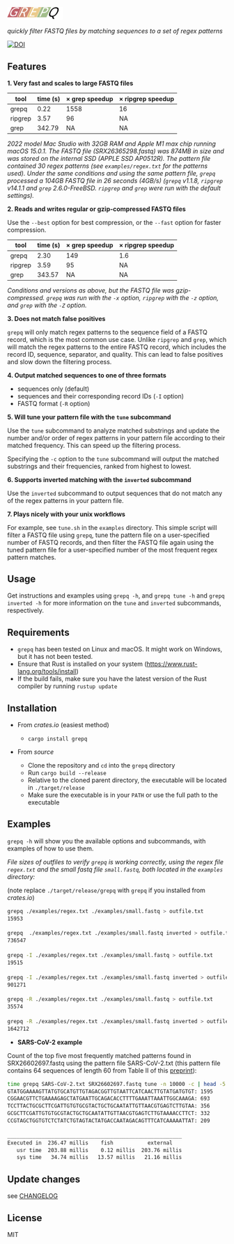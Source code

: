 <img src="src/grepq-icon.svg" width="128" />

_quickly filter FASTQ files by matching sequences to a set of regex patterns_

[![DOI](https://zenodo.org/badge/DOI/10.5281/zenodo.14058563.svg)](https://doi.org/10.5281/zenodo.14058563)

## Features
**1. Very fast and scales to large FASTQ files**

| tool    | time (s) | &times; grep speedup | &times; ripgrep speedup |
|---------|----------|----------------------|-------------------------|
| grepq   | 0.22     | 1558                 | 16                      |
| ripgrep | 3.57     | 96                   | NA                      |
| grep    | 342.79   | NA                   | NA                      |

*2022 model Mac Studio with 32GB RAM and Apple M1 max chip running macOS 15.0.1. The FASTQ file (SRX26365298.fastq) was 874MB in size and was stored on the internal SSD (APPLE SSD AP0512R). The pattern file contained 30 regex patterns (see `examples/regex.txt` for the patterns used). Under the same conditions and using the same pattern file, `grepq` processed a 104GB FASTQ file in 26 seconds (4GB/s) (`grepq` v1.1.8, `ripgrep` v14.1.1 and `grep` 2.6.0-FreeBSD. `ripgrep` and `grep` were run with the default settings).*

**2. Reads and writes regular or gzip-compressed FASTQ files**

Use the `--best` option for best compression, or the `--fast` option for faster compression. 

| tool    | time (s) | &times; grep speedup | &times; ripgrep speedup |
|---------|----------|----------------------|-------------------------|
| grepq   | 2.30     | 149                  | 1.6                     |
| ripgrep | 3.59     | 95                   | NA                      |
| grep    | 343.57   | NA                   | NA                      |

*Conditions and versions as above, but the FASTQ file was gzip-compressed. `grepq` was run with the `-x` option, `ripgrep` with the `-z` option, and `grep` with the `-Z` option.*


**3. Does not match false positives**

`grepq` will only match regex patterns to the sequence field of a FASTQ record, which is the most common use case. Unlike `ripgrep` and `grep`, which will match the regex patterns to the entire FASTQ record, which includes the record ID, sequence, separator, and quality. This can lead to false positives and slow down the filtering process.

**4. Output matched sequences to one of three formats**

- sequences only (default)
- sequences and their corresponding record IDs (`-I` option)
- FASTQ format (`-R` option)

**5. Will tune your pattern file with the `tune` subcommand**

Use the `tune` subcommand to analyze matched substrings and update the number and/or order of regex patterns in your pattern file according to their matched frequency. This can speed up the filtering process. 

Specifying the `-c` option to the `tune` subcommand will output the matched substrings and their frequencies, ranked from highest to lowest.

**6. Supports inverted matching with the `inverted` subcommand**

Use the `inverted` subcommand to output sequences that do not match any of the regex patterns in your pattern file.

**7. Plays nicely with your unix workflows**

For example, see `tune.sh` in the `examples` directory. This simple script will filter a FASTQ file using `grepq`, tune the pattern file on a user-specified number of FASTQ records, and then filter the FASTQ file again using the tuned pattern file for a user-specified number of the most frequent regex pattern matches.

## Usage 
Get instructions and examples using `grepq -h`, and `grepq tune -h` and `grepq inverted -h` for more information on the `tune` and `inverted` subcommands, respectively.

## Requirements

- `grepq` has been tested on Linux and macOS. It might work on Windows, but it has not been tested.
- Ensure that Rust is installed on your system (https://www.rust-lang.org/tools/install)
- If the build fails, make sure you have the latest version of the Rust compiler by running `rustup update`

## Installation
- From *crates.io* (easiest method)
    - `cargo install grepq`

- From *source*
    - Clone the repository and `cd` into the `grepq` directory
    - Run `cargo build --release`
    - Relative to the cloned parent directory, the executable will be located in `./target/release`
    - Make sure the executable is in your `PATH` or use the full path to the executable

## Examples
`grepq -h` will show you the available options and subcommands, with examples of how to use them.

_File sizes of outfiles to verify `grepq` is working correctly, using the regex file `regex.txt` and the small fastq file `small.fastq`, both located in the `examples` directory:_

(note replace `./target/release/grepq` with `grepq` if you installed from *crates.io*)

```bash
grepq ./examples/regex.txt ./examples/small.fastq > outfile.txt 
15953

grepq  ./examples/regex.txt ./examples/small.fastq inverted > outfile.txt
736547

grepq -I ./examples/regex.txt ./examples/small.fastq > outfile.txt
19515

grepq -I ./examples/regex.txt ./examples/small.fastq inverted > outfile.txt 
901271

grepq -R ./examples/regex.txt ./examples/small.fastq > outfile.txt
35574

grepq -R ./examples/regex.txt ./examples/small.fastq inverted > outfile.txt 
1642712
```

- **SARS-CoV-2 example**

Count of the top five most frequently matched patterns found in SRX26602697.fastq using the pattern file SARS-CoV-2.txt (this pattern file contains 64 sequences of length 60 from Table II of this [preprint](https://doi.org/10.1101/2021.04.14.439840)):

```bash
time grepq SARS-CoV-2.txt SRX26602697.fastq tune -n 10000 -c | head -5
GTATGGAAAAGTTATGTGCATGTTGTAGACGGTTGTAATTCATCAACTTGTATGATGTGT: 1595
CGGAACGTTCTGAAAAGAGCTATGAATTGCAGACACCTTTTGAAATTAAATTGGCAAAGA: 693
TCCTTACTGCGCTTCGATTGTGTGCGTACTGCTGCAATATTGTTAACGTGAGTCTTGTAA: 356
GCGCTTCGATTGTGTGCGTACTGCTGCAATATTGTTAACGTGAGTCTTGTAAAACCTTCT: 332
CCGTAGCTGGTGTCTCTATCTGTAGTACTATGACCAATAGACAGTTTCATCAAAAATTAT: 209

________________________________________________________
Executed in  236.47 millis    fish           external
   usr time  203.88 millis    0.12 millis  203.76 millis
   sys time   34.74 millis   13.57 millis   21.16 millis

```

## Update changes
see [CHANGELOG](https://github.com/Rbfinch/grepq/blob/main/CHANGELOG.md)

## License
MIT